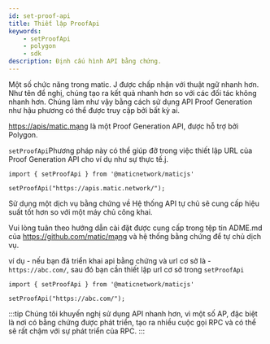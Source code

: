 ```yaml
---
id: set-proof-api
title: Thiết lập ProofApi
keywords:
    - setProofApi
    - polygon
    - sdk
description: Định cấu hình API bằng chứng.
---
```


Một số chức năng trong matic. J được chấp nhận với thuật ngữ nhanh hơn. Như tên đề nghị, chúng tạo ra kết quả nhanh hơn so với các đối tác không nhanh hơn. Chúng làm như vậy bằng cách sử dụng API Proof Generation như hậu phương có thể được truy cập bởi bất kỳ ai.

[https://apis/matic.mạng](https://apis/matic.network) là một Proof Generation API, được hỗ trợ bởi Polygon.

`setProofApi`Phương pháp này có thể giúp đỡ trong việc thiết lập URL của Proof Generation API cho ví dụ như sự thực tế.j.

```
import { setProofApi } from '@maticnetwork/maticjs'

setProofApi("https://apis.matic.network/");
```

Sử dụng một dịch vụ bằng chứng về Hệ thống API tự chủ sẽ cung cấp hiệu suất tốt hơn so với một máy chủ công khai.

Vui lòng tuân theo hướng dẫn cài đặt được cung cấp trong tệp tin ADME.md của https://github.com/matic/mạng và hệ thống bằng chứng để tự chủ dịch vụ.

ví dụ - nếu bạn đã triển khai api bằng chứng và url cơ sở là - `https://abc.com/`, sau đó bạn cần thiết lập url cơ sở trong `setProofApi`

```
import { setProofApi } from '@maticnetwork/maticjs'

setProofApi("https://abc.com/");
```

:::tip
Chúng tôi khuyến nghị sử dụng API nhanh hơn, vì một số AP, đặc biệt là nơi có bằng chứng được phát triển, tạo ra nhiều cuộc gọi RPC và có thể sẽ rất chậm với sự phát triển của RPC.
:::
